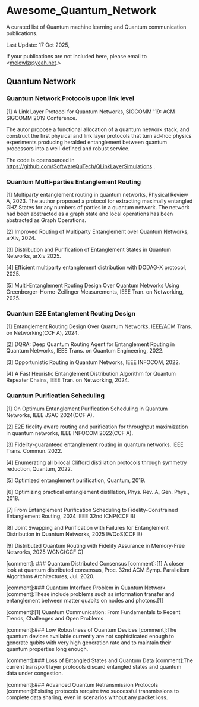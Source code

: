 # Awesome_Quantum_Network
A curated list of Quantum machine learning and Quantum communication publications.

Last Update: 17 Oct 2025,

If your publications are not included here, please email to <melowlz@yeah.net.>


## Quantum Network

### Quantum Network Protocols upon link level
[1] A Link Layer Protocol for Quantum Networks, SIGCOMM '19: ACM SIGCOMM 2019 Conference.

The autor propose a functional allocation of a quantum network
stack, and construct the first physical and link layer protocols that
turn ad-hoc physics experiments producing heralded entanglement
between quantum processors into a well-defined and robust service.

The code is opensourced in https://github.com/SoftwareQuTech/QLinkLayerSimulations .

### Quantum Multi-parties Entanglement Routing
[1] Multiparty entanglement routing in quantum networks, Physical Review A, 2023.
The author proposed a protocol for extracting maximally entangled GHZ States for any numbers of parties in a quantum network.
The network had been abstracted as a graph state and local operations has been abstracted as Graph Operations.

[2] Improved Routing of Multiparty Entanglement over Quantum Networks, arXiv, 2024.

[3] Distribution and Purification of Entanglement States in Quantum Networks, arXiv 2025.


[4] Efficient multiparty entanglement distribution with DODAG-X protocol, 2025.

[5] Multi-Entanglement Routing Design Over Quantum Networks Using Greenberger–Horne–Zeilinger Measurements, IEEE Tran. on Networking, 2025.


### Quantum E2E Entanglement Routing Design
[1] Entanglement Routing Design Over Quantum Networks, IEEE/ACM Trans. on Networking(CCF A), 2024.

[2] DQRA: Deep Quantum Routing Agent for Entanglement Routing in Quantum Networks, IEEE Trans. on Quantum Engineering, 2022.

[3] Opportunistic Routing in Quantum Networks, IEEE INFOCOM, 2022.

[4] A Fast Heuristic Entanglement Distribution Algorithm for Quantum Repeater Chains, IEEE Tran. on Networking, 2024.

### Quantum Purification Scheduling

[1] On Optimum Entanglement Purification Scheduling  in Quantum Networks, IEEE JSAC 2024(CCF A).

[2] E2E fidelity aware routing and purification for throughput maximization in quantum networks, IEEE INFOCOM 2022(CCF A).

[3] Fidelity-guaranteed entanglement routing in quantum networks, IEEE Trans. Commun. 2022.

[4] Enumerating all bilocal Clifford distillation protocols through symmetry reduction, Quantum, 2022.

[5] Optimized entanglement purification, Quantum, 2019.

[6] Optimizing practical entanglement distillation, Phys. Rev. A, Gen. Phys., 2018.

[7] From Entanglement Purification Scheduling to Fidelity-Constrained Entanglement Routing, 2024 IEEE 32nd ICNP(CCF B)

[8] Joint Swapping and Purification with Failures for Entanglement Distribution in Quantum Networks, 2025 IWQoS(CCF B)

[9] Distributed Quantum Routing with Fidelity Assurance in Memory-Free Networks, 2025 WCNC(CCF C)



[comment]: ### Quantum Distributed Consensus
[comment]:[1] A closer look at quantum distributed consensus, Proc. 32nd ACM Symp. Parallelism Algorithms Architectures, Jul. 2020.

[comment]:### Quantum Interface Problem in Quantum Network
[comment]:These include problems such as information transfer and entanglement between matter quabits on nodes and photons.[1]

[comment]:[1] Quantum Communication: From Fundamentals to Recent  Trends, Challenges and Open Problems

[comment]:### Low Robustness of Quantum Devices
[comment]:The quantum devices available currently are not sophisticated enough to generate qubits with very high generation rate and to maintain their quantum properties long enough.

[comment]:### Loss of Entangled States and Quantum Data
[comment]:The current transport layer protocols discard entangled states and quantum data under congestion.

[comment]:### Advanced Quantum Retransmission Protocols
[comment]:Existing protocols rerquire two successful transmissions to complete data sharing, even in scenarios without any packet loss.
